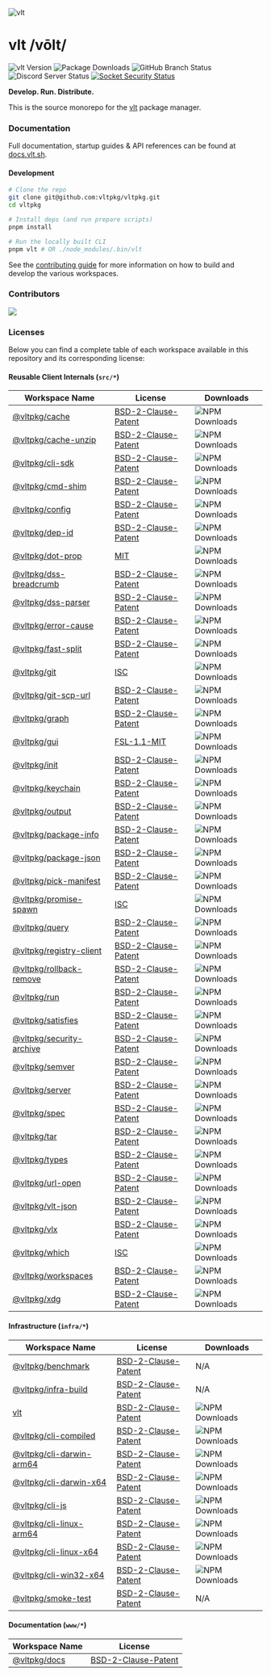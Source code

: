 ![vlt](https://github.com/user-attachments/assets/aec7c817-b83f-4d71-b34a-4e480b97e82c)

# vlt /vōlt/

![vlt Version](https://img.shields.io/npm/v/vlt?logo=npm&label=Version)
![Package Downloads](https://img.shields.io/npm/dm/vlt?logo=npm&label=Downloads)
![GitHub Branch Status](https://img.shields.io/github/checks-status/vltpkg/vltpkg/main?logo=github&label=GitHub)
![Discord Server Status](https://img.shields.io/discord/1093366081067954178?logo=discord&label=Discord)
[![Socket Security Status](https://socket.dev/api/badge/npm/package/vlt)](https://socket.dev/npm/package/vlt)

**Develop. Run. Distribute.**

This is the source monorepo for the [vlt](https://www.vlt.sh) package
manager.

### Documentation

Full documentation, startup guides & API references can be found at
[docs.vlt.sh](https://docs.vlt.sh).

#### Development

```bash
# Clone the repo
git clone git@github.com:vltpkg/vltpkg.git
cd vltpkg

# Install deps (and run prepare scripts)
pnpm install

# Run the locally built CLI
pnpm vlt # OR ./node_modules/.bin/vlt
```

See the [contributing guide](./CONTRIBUTING.md) for more information
on how to build and develop the various workspaces.

### Contributors

<a href="https://github.com/vltpkg/vltpkg/graphs/contributors">
  <img src="https://contrib.rocks/image?repo=vltpkg/vltpkg" />
</a>

### Licenses

Below you can find a complete table of each workspace available in
this repository and its corresponding license:

#### Reusable Client Internals (`src/*`)

| Workspace Name                                     | License                                               | Downloads                                                                         |
| -------------------------------------------------- | ----------------------------------------------------- | --------------------------------------------------------------------------------- |
| [@vltpkg/cache](./src/cache)                       | [BSD-2-Clause-Patent](./src/cache/LICENSE)            | ![NPM Downloads](https://img.shields.io/npm/dm/@vltpkg/cache?logo=npm)            |
| [@vltpkg/cache-unzip](./src/cache-unzip)           | [BSD-2-Clause-Patent](./src/cache-unzip/LICENSE)      | ![NPM Downloads](https://img.shields.io/npm/dm/@vltpkg/cache-unzip?logo=npm)      |
| [@vltpkg/cli-sdk](./src/cli-sdk)                   | [BSD-2-Clause-Patent](./src/cli-sdk/LICENSE)          | ![NPM Downloads](https://img.shields.io/npm/dm/@vltpkg/cli-sdk?logo=npm)          |
| [@vltpkg/cmd-shim](./src/cmd-shim)                 | [BSD-2-Clause-Patent](./src/cmd-shim/LICENSE)         | ![NPM Downloads](https://img.shields.io/npm/dm/@vltpkg/cmd-shim?logo=npm)         |
| [@vltpkg/config](./src/config)                     | [BSD-2-Clause-Patent](./src/config/LICENSE)           | ![NPM Downloads](https://img.shields.io/npm/dm/@vltpkg/config?logo=npm)           |
| [@vltpkg/dep-id](./src/dep-id)                     | [BSD-2-Clause-Patent](./src/dep-id/LICENSE)           | ![NPM Downloads](https://img.shields.io/npm/dm/@vltpkg/dep-id?logo=npm)           |
| [@vltpkg/dot-prop](./src/dot-prop)                 | [MIT](./src/dot-prop/LICENSE)                         | ![NPM Downloads](https://img.shields.io/npm/dm/@vltpkg/dot-prop?logo=npm)         |
| [@vltpkg/dss-breadcrumb](./src/dss-breadcrumb)     | [BSD-2-Clause-Patent](./src/dss-breadcrumb/LICENSE)   | ![NPM Downloads](https://img.shields.io/npm/dm/@vltpkg/dss-breadcrumb?logo=npm)   |
| [@vltpkg/dss-parser](./src/dss-parser)             | [BSD-2-Clause-Patent](./src/dss-parser/LICENSE)       | ![NPM Downloads](https://img.shields.io/npm/dm/@vltpkg/dss-parser?logo=npm)       |
| [@vltpkg/error-cause](./src/error-cause)           | [BSD-2-Clause-Patent](./src/error-cause/LICENSE)      | ![NPM Downloads](https://img.shields.io/npm/dm/@vltpkg/error-cause?logo=npm)      |
| [@vltpkg/fast-split](./src/fast-split)             | [BSD-2-Clause-Patent](./src/fast-split/LICENSE)       | ![NPM Downloads](https://img.shields.io/npm/dm/@vltpkg/fast-split?logo=npm)       |
| [@vltpkg/git](./src/git)                           | [ISC](./src/git/LICENSE)                              | ![NPM Downloads](https://img.shields.io/npm/dm/@vltpkg/git?logo=npm)              |
| [@vltpkg/git-scp-url](./src/git-scp-url)           | [BSD-2-Clause-Patent](./src/git-scp-url/LICENSE)      | ![NPM Downloads](https://img.shields.io/npm/dm/@vltpkg/git-scp-url?logo=npm)      |
| [@vltpkg/graph](./src/graph)                       | [BSD-2-Clause-Patent](./src/graph/LICENSE)            | ![NPM Downloads](https://img.shields.io/npm/dm/@vltpkg/graph?logo=npm)            |
| [@vltpkg/gui](./src/gui)                           | [FSL-1.1-MIT](./src/gui/LICENSE.md)                   | ![NPM Downloads](https://img.shields.io/npm/dm/@vltpkg/gui?logo=npm)              |
| [@vltpkg/init](./src/init)                         | [BSD-2-Clause-Patent](./src/init/LICENSE)             | ![NPM Downloads](https://img.shields.io/npm/dm/@vltpkg/init?logo=npm)             |
| [@vltpkg/keychain](./src/keychain)                 | [BSD-2-Clause-Patent](./src/keychain/LICENSE)         | ![NPM Downloads](https://img.shields.io/npm/dm/@vltpkg/keychain?logo=npm)         |
| [@vltpkg/output](./src/output)                     | [BSD-2-Clause-Patent](./src/output/LICENSE)           | ![NPM Downloads](https://img.shields.io/npm/dm/@vltpkg/output?logo=npm)           |
| [@vltpkg/package-info](./src/package-info)         | [BSD-2-Clause-Patent](./src/package-info/LICENSE)     | ![NPM Downloads](https://img.shields.io/npm/dm/@vltpkg/package-info?logo=npm)     |
| [@vltpkg/package-json](./src/package-json)         | [BSD-2-Clause-Patent](./src/package-json/LICENSE)     | ![NPM Downloads](https://img.shields.io/npm/dm/@vltpkg/package-json?logo=npm)     |
| [@vltpkg/pick-manifest](./src/pick-manifest)       | [BSD-2-Clause-Patent](./src/pick-manifest/LICENSE)    | ![NPM Downloads](https://img.shields.io/npm/dm/@vltpkg/pick-manifest?logo=npm)    |
| [@vltpkg/promise-spawn](./src/promise-spawn)       | [ISC](./src/promise-spawn/LICENSE)                    | ![NPM Downloads](https://img.shields.io/npm/dm/@vltpkg/promise-spawn?logo=npm)    |
| [@vltpkg/query](./src/query)                       | [BSD-2-Clause-Patent](./src/query/LICENSE)            | ![NPM Downloads](https://img.shields.io/npm/dm/@vltpkg/query?logo=npm)            |
| [@vltpkg/registry-client](./src/registry-client)   | [BSD-2-Clause-Patent](./src/registry-client/LICENSE)  | ![NPM Downloads](https://img.shields.io/npm/dm/@vltpkg/registry-client?logo=npm)  |
| [@vltpkg/rollback-remove](./src/rollback-remove)   | [BSD-2-Clause-Patent](./src/rollback-remove/LICENSE)  | ![NPM Downloads](https://img.shields.io/npm/dm/@vltpkg/rollback-remove?logo=npm)  |
| [@vltpkg/run](./src/run)                           | [BSD-2-Clause-Patent](./src/run/LICENSE)              | ![NPM Downloads](https://img.shields.io/npm/dm/@vltpkg/run?logo=npm)              |
| [@vltpkg/satisfies](./src/satisfies)               | [BSD-2-Clause-Patent](./src/satisfies/LICENSE)        | ![NPM Downloads](https://img.shields.io/npm/dm/@vltpkg/satisfies?logo=npm)        |
| [@vltpkg/security-archive](./src/security-archive) | [BSD-2-Clause-Patent](./src/security-archive/LICENSE) | ![NPM Downloads](https://img.shields.io/npm/dm/@vltpkg/security-archive?logo=npm) |
| [@vltpkg/semver](./src/semver)                     | [BSD-2-Clause-Patent](./src/semver/LICENSE)           | ![NPM Downloads](https://img.shields.io/npm/dm/@vltpkg/semver?logo=npm)           |
| [@vltpkg/server](./src/server)                     | [BSD-2-Clause-Patent](./src/server/LICENSE)           | ![NPM Downloads](https://img.shields.io/npm/dm/@vltpkg/server?logo=npm)           |
| [@vltpkg/spec](./src/spec)                         | [BSD-2-Clause-Patent](./src/spec/LICENSE)             | ![NPM Downloads](https://img.shields.io/npm/dm/@vltpkg/spec?logo=npm)             |
| [@vltpkg/tar](./src/tar)                           | [BSD-2-Clause-Patent](./src/tar/LICENSE)              | ![NPM Downloads](https://img.shields.io/npm/dm/@vltpkg/tar?logo=npm)              |
| [@vltpkg/types](./src/types)                       | [BSD-2-Clause-Patent](./src/types/LICENSE)            | ![NPM Downloads](https://img.shields.io/npm/dm/@vltpkg/types?logo=npm)            |
| [@vltpkg/url-open](./src/url-open)                 | [BSD-2-Clause-Patent](./src/url-open/LICENSE)         | ![NPM Downloads](https://img.shields.io/npm/dm/@vltpkg/url-open?logo=npm)         |
| [@vltpkg/vlt-json](./src/vlt-json)                 | [BSD-2-Clause-Patent](./src/vlt-json/LICENSE)         | ![NPM Downloads](https://img.shields.io/npm/dm/@vltpkg/vlt-json?logo=npm)         |
| [@vltpkg/vlx](./src/vlx)                           | [BSD-2-Clause-Patent](./src/vlx/LICENSE)              | ![NPM Downloads](https://img.shields.io/npm/dm/@vltpkg/vlx?logo=npm)              |
| [@vltpkg/which](./src/which)                       | [ISC](./src/which/LICENSE)                            | ![NPM Downloads](https://img.shields.io/npm/dm/@vltpkg/which?logo=npm)            |
| [@vltpkg/workspaces](./src/workspaces)             | [BSD-2-Clause-Patent](./src/workspaces/LICENSE)       | ![NPM Downloads](https://img.shields.io/npm/dm/@vltpkg/workspaces?logo=npm)       |
| [@vltpkg/xdg](./src/xdg)                           | [BSD-2-Clause-Patent](./src/xdg/LICENSE)              | ![NPM Downloads](https://img.shields.io/npm/dm/@vltpkg/xdg?logo=npm)              |

#### Infrastructure (`infra/*`)

| Workspace Name                                       | License                                                 | Downloads                                                                         |
| ---------------------------------------------------- | ------------------------------------------------------- | --------------------------------------------------------------------------------- |
| [@vltpkg/benchmark](./infra/benchmark)               | [BSD-2-Clause-Patent](./infra/benchmark/LICENSE)        | N/A                                                                               |
| [@vltpkg/infra-build](./infra/build)                 | [BSD-2-Clause-Patent](./infra/build/LICENSE)            | N/A                                                                               |
| [vlt](./infra/cli)                                   | [BSD-2-Clause-Patent](./infra/cli/LICENSE)              | ![NPM Downloads](https://img.shields.io/npm/dm/vlt?logo=npm)                      |
| [@vltpkg/cli-compiled](./infra/cli-compiled)         | [BSD-2-Clause-Patent](./infra/cli-compiled/LICENSE)     | ![NPM Downloads](https://img.shields.io/npm/dm/@vltpkg/cli-compiled?logo=npm)     |
| [@vltpkg/cli-darwin-arm64](./infra/cli-darwin-arm64) | [BSD-2-Clause-Patent](./infra/cli-darwin-arm64/LICENSE) | ![NPM Downloads](https://img.shields.io/npm/dm/@vltpkg/cli-darwin-arm64?logo=npm) |
| [@vltpkg/cli-darwin-x64](./infra/cli-darwin-x64)     | [BSD-2-Clause-Patent](./infra/cli-darwin-x64/LICENSE)   | ![NPM Downloads](https://img.shields.io/npm/dm/@vltpkg/cli-darwin-x64?logo=npm)   |
| [@vltpkg/cli-js](./infra/cli-js)                     | [BSD-2-Clause-Patent](./infra/cli-js/LICENSE)           | ![NPM Downloads](https://img.shields.io/npm/dm/@vltpkg/cli-js?logo=npm)           |
| [@vltpkg/cli-linux-arm64](./infra/cli-linux-arm64)   | [BSD-2-Clause-Patent](./infra/cli-linux-arm64/LICENSE)  | ![NPM Downloads](https://img.shields.io/npm/dm/@vltpkg/cli-linux-arm64?logo=npm)  |
| [@vltpkg/cli-linux-x64](./infra/cli-linux-x64)       | [BSD-2-Clause-Patent](./infra/cli-linux-x64/LICENSE)    | ![NPM Downloads](https://img.shields.io/npm/dm/@vltpkg/cli-linux-x64?logo=npm)    |
| [@vltpkg/cli-win32-x64](./infra/cli-win32-x64)       | [BSD-2-Clause-Patent](./infra/cli-win32-x64/LICENSE)    | ![NPM Downloads](https://img.shields.io/npm/dm/@vltpkg/cli-win32-x64?logo=npm)    |
| [@vltpkg/smoke-test](./infra/smoke-test)             | [BSD-2-Clause-Patent](./infra/smoke-test/LICENSE)       | N/A                                                                               |

#### Documentation (`www/*`)

| Workspace Name             | License                                   |
| -------------------------- | ----------------------------------------- |
| [@vltpkg/docs](./www/docs) | [BSD-2-Clause-Patent](./www/docs/LICENSE) |
